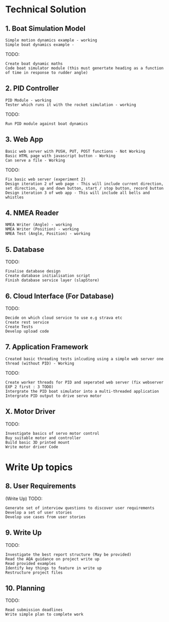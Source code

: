 # Technical Solution

## 1. Boat Simulation Model
    Simple motion dynamics example - working
    Simple boat dynamics example - 
TODO: 

    Create boat dynamic maths
    Code boat simulator module (this must genertate heading as a function of time in response to rudder angle)
    
## 2. PID Controller
    PID Module - working
    Tester which runs it with the rocket simulation - working
TODO:

    Run PID module against boat dynamics
## 3. Web App
    Basic web server with PUSH, PUT, POST functions - Not Working
    Basic HTML page with javascript button - Working
    Can serve a file - Working
TODO:

    Fix basic web server (experiment 2)
    Design iteration 2 of web page - This will include current direction, set direction, up and down button, start / stop button, record button
    Design iteration 3 of web app - This will include all bells and whistles

## 4. NMEA Reader
    NMEA Writer (Angle) - working
    NMEA Writer (Position) - working
    NMEA Test (Angle, Position) - working

## 5. Database
TODO:

    Finalise database design 
    Create database initialisation script
    Finish database service layer (slapStore)

## 6. Cloud Interface (For Database)
TODO:

    Decide on which cloud service to use e.g strava etc
    Create rest service
    Create Tests
    Develop upload code

## 7. Application Framework
    Created basic threading tests inlcuding using a simple web server one thread (without PID) - Working
TODO:

    Create worker threads for PID and seperated web server (fix webserver EXP 2 first : 3 TODO)
    Intergrate the PID boat simulator into a multi-threaded application
    Intergrate PID output to drive servo motor

## X. Motor Driver
TODO:

    Investigate basics of servo motor control
    Buy suitable motor and controller
    Build basic 3D printed mount
    Write motor driver Code
    

# Write Up topics

## 8. User Requirements
(Write Up) TODO:

    Generate set of interview questions to discover user requirements
    Develop a set of user stories
    Develop use cases from user stories

## 9. Write Up
TODO:

    Investigate the best report structure (May be provided)
    Read the AQA guidance on project write up
    Read provided examples
    Identify key things to feature in write up
    Restructure project files
    

## 10. Planning
TODO:

    Read submission deadlines
    Write simple plan to complete work

